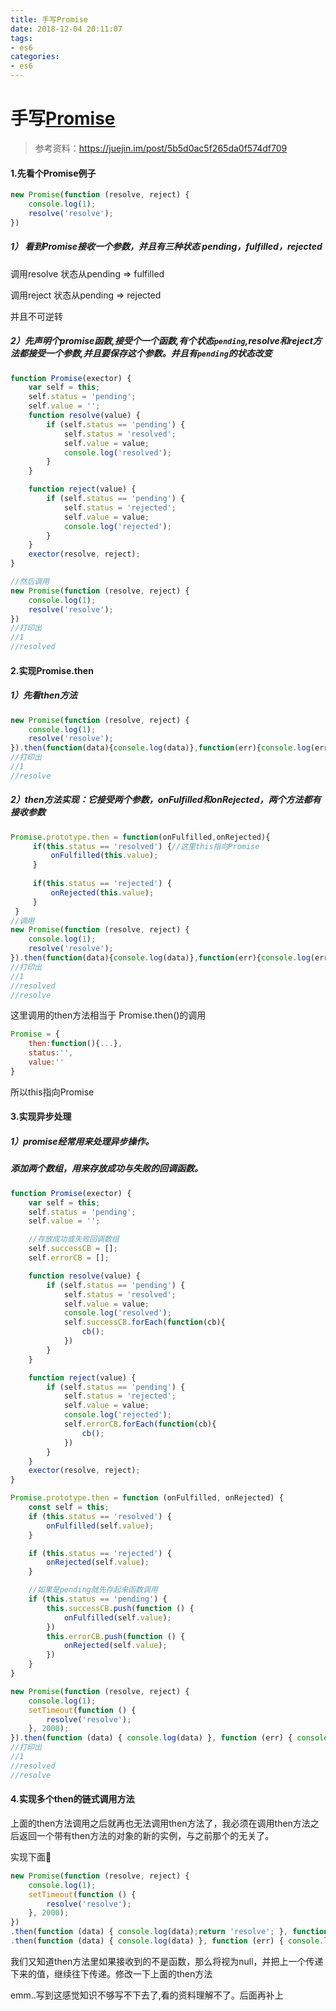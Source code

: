 ```yaml
---
title: 手写Promise
date: 2018-12-04 20:11:07
tags: 
- es6
categories: 
- es6
---
```




# 手写[Promise](https://qinhanwen.github.io/2018/11/12/Promise%E5%AD%A6%E4%B9%A0%E7%AC%94%E8%AE%B0/)

> 参考资料：https://juejin.im/post/5b5d0ac5f265da0f574df709



#### 1.先看个Promise例子

```javascript
new Promise(function (resolve, reject) {
    console.log(1);
    resolve('resolve');
})
```



##### 1） 看到Promise接收一个参数，并且有三种状态 pending，fulfilled，rejected

调用resolve   状态从pending  => fulfilled

调用reject      状态从pending => rejected

并且不可逆转



##### 2）先声明个promise函数,接受个一个函数,有个状态`pending`,resolve和reject方法都接受一个参数,并且要保存这个参数。并且有`pending`的状态改变

```javascript
function Promise(exector) {
    var self = this;
    self.status = 'pending';
    self.value = '';
    function resolve(value) {
        if (self.status == 'pending') {
            self.status = 'resolved';
            self.value = value;
            console.log('resolved');
        }
    }

    function reject(value) {
        if (self.status == 'pending') {
            self.status = 'rejected';
            self.value = value;
            console.log('rejected');
        }
    }
    exector(resolve, reject);
}

//然后调用
new Promise(function (resolve, reject) {
    console.log(1);
    resolve('resolve');
})
//打印出
//1
//resolved
```



#### 2.实现Promise.then

##### 1）先看then方法

```javascript
new Promise(function (resolve, reject) {
    console.log(1);
    resolve('resolve');
}).then(function(data){console.log(data)},function(err){console.log(err)})
//打印出
//1
//resolve
```



##### 2）then方法实现：它接受两个参数，onFulfilled和onRejected，两个方法都有接收参数

```javascript
Promise.prototype.then = function(onFulfilled,onRejected){
     if(this.status == 'resolved') {//这里this指向Promise
         onFulfilled(this.value);
     }
     
     if(this.status == 'rejected') {
         onRejected(this.value);
     }
 }
//调用
new Promise(function (resolve, reject) {
    console.log(1);
    resolve('resolve');
}).then(function(data){console.log(data)},function(err){console.log(err)});
//打印出
//1
//resolved
//resolve
```

这里调用的then方法相当于 Promise.then()的调用

```javascript
Promise = {
    then:function(){...},
    status:'',
    value:''
}
```

所以this指向Promise



#### 3.实现异步处理

##### 1）promise经常用来处理异步操作。

#####  添加两个数组，用来存放成功与失败的回调函数。

```javascript
function Promise(exector) {
    var self = this;
    self.status = 'pending';
    self.value = '';

    //存放成功或失败回调数组
    self.successCB = [];
    self.errorCB = [];

    function resolve(value) {
        if (self.status == 'pending') {
            self.status = 'resolved';
            self.value = value;
            console.log('resolved');
            self.successCB.forEach(function(cb){
                cb();
            })
        }
    }

    function reject(value) {
        if (self.status == 'pending') {
            self.status = 'rejected';
            self.value = value;
            console.log('rejected');
            self.errorCB.forEach(function(cb){
                cb();
            })
        }
    }
    exector(resolve, reject);
}

Promise.prototype.then = function (onFulfilled, onRejected) {
    const self = this;
    if (this.status == 'resolved') {
        onFulfilled(self.value);
    }

    if (this.status == 'rejected') {
        onRejected(self.value);
    }

    //如果是pending就先存起来函数调用
    if (this.status == 'pending') {
        this.successCB.push(function () {
            onFulfilled(self.value);
        })
        this.errorCB.push(function () {
            onRejected(self.value);
        })
    }
}

new Promise(function (resolve, reject) {
    console.log(1);
    setTimeout(function () {
        resolve('resolve');
    }, 2000);
}).then(function (data) { console.log(data) }, function (err) { console.log(err) });
//打印出
//1
//resolved
//resolve
```



#### 4.实现多个then的链式调用方法

上面的then方法调用之后就再也无法调用then方法了，我必须在调用then方法之后返回一个带有then方法的对象的新的实例，与之前那个的无关了。

实现下面🌰

```javascript
new Promise(function (resolve, reject) {
    console.log(1);
    setTimeout(function () {
        resolve('resolve');
    }, 2000);
})
.then(function (data) { console.log(data);return 'resolve'; }, function (err) { console.log(err) })
.then(function (data) { console.log(data) }, function (err) { console.log(err) });
```



我们又知道then方法里如果接收到的不是函数，那么将视为null，并把上一个传递下来的值，继续往下传递。修改一下上面的then方法



emm..写到这感觉知识不够写不下去了,看的资料理解不了。后面再补上





























